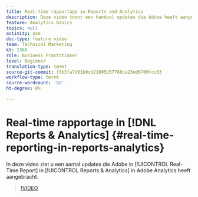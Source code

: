 ```yaml
---
title: Real-time rapportage in Reports and Analytics
description: Deze video toont een handvol updates die Adobe heeft aangebracht in het Real-Time Report in Reports & Analytics in Adobe Analytics.
feature: Analytics Basics
topics: null
activity: use
doc-type: feature video
team: Technical Marketing
kt: 2360
role: Business Practitioner
level: Beginner
translation-type: tm+mt
source-git-commit: f3b3fa7d91b0cb21005b57768ca23ed6700fcc03
workflow-type: tm+mt
source-wordcount: '52'
ht-degree: 0%

---
```



# Real-time rapportage in [!DNL Reports & Analytics] {#real-time-reporting-in-reports-analytics}

In deze video ziet u een aantal updates die Adobe in [!UICONTROL Real-Time Report] in [!UICONTROL Reports & Analytics] in Adobe Analytics heeft aangebracht.

>[!VIDEO](https://video.tv.adobe.com/v/25454/?quality=12)
